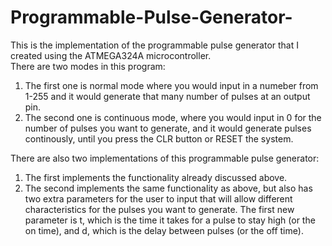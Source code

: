 # Programmable-Pulse-Generator-
This is the implementation of the programmable pulse generator that I created using the ATMEGA324A microcontroller.      
There are two modes in this program:  
1) The first one is normal mode where you would input in a numeber from 1-255 and it would generate that many number of pulses at an output pin.  
2) The second one is continuous mode, where you would input in 0 for the number of pulses you want to generate, and it would generate pulses continously, until you press the CLR button or RESET the system.  
  
There are also two implementations of this programmable pulse generator:  
1) The first implements the functionality already discussed above.  
2) The second implements the same functionality as above, but also has two extra parameters for the user to input that will allow different characteristics for the pulses you want to generate.  The first new parameter is t, which is the time it takes for a pulse to stay high (or the on time), and d, which is the delay between pulses (or the off time).

